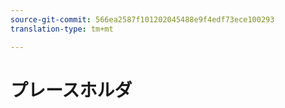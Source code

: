 ```yaml
---
source-git-commit: 566ea2587f101202045488e9f4edf73ece100293
translation-type: tm+mt

---
```

# プレースホルダ
